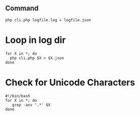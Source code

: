 ## Command

`php cli.php logfile.log > logfile.json`

# Loop in log dir

``` shell
for X in *; do
  php cli.php $X > $X.json
done
```

# Check for Unicode Characters

``` shell
#!/bin/bash
for X in *; do
   grep -axv '.*' $X
done
```

